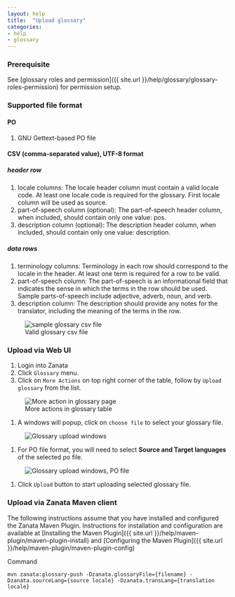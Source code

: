 ```yaml
---
layout: help
title:  "Upload glossary"
categories:
- help
- glossary
---
```

### Prerequisite
See [glossary roles and permission]({{ site.url }}/help/glossary/glossary-roles-permission) for permission setup.

### Supported file format
#### PO
1. GNU Gettext-based PO file

#### CSV (comma-separated value), UTF-8 format
##### header row
1. locale columns: The locale header column must contain a valid locale code. At least one locale code is required for the glossary. First locale column will be used as source.
1. part-of-speech column (optional): The part-of-speech header column, when included, should contain only one value: pos.
1. description column (optional): The description header column, when included, should contain only one value: description.


##### data rows
1. terminology columns: Terminology in each row should correspond to the locale in the header. At least one term is required for a row to be valid.
1. part-of-speech column: The part-of-speech is an informational field that indicates the sense in which the terms in the row should be used. Sample parts-of-speech include adjective, adverb, noun, and verb.
1. description column: The description should provide any notes for the translator, including the meaning of the terms in the row.
<figure>
    <img alt="sample glossary csv file" src="{{ site.url }}/images/351-glossary-csv.png" />
    <figcaption>Valid glossary csv file</figcaption>
</figure>

### Upload via Web UI
1. Login into Zanata
1. Click `Glossary` menu.
1. Click on `More Actions` on top right corner of the table, follow by `Upload glossary` from the list.
<figure>
    <img alt="More action in glossary page" src="{{ site.url }}/images/351-glossary-upload.png" />
    <figcaption>More actions in glossary table</figcaption>
</figure>

1. A windows will popup, click on `choose file` to select your glossary file.
<figure>
 <img alt="Glossary upload windows" src="{{ site.url }}/images/351-glossary-upload-windows.png" />
</figure>

1. For PO file format, you will need to select **Source and Target languages** of the selected po file.
<figure>
 <img alt="Glossary upload windows, PO file" src="{{ site.url }}/images/351-glossary-upload-windows-po.png" />
</figure>

1. Click `Upload` button to start uploading selected glossary file.

### Upload via Zanata Maven client
The following instructions assume that you have installed and configured the Zanata Maven Plugin. Instructions for installation and configuration are available at [Installing the Maven Plugin]({{ site.url }}/help/maven-plugin/maven-plugin-install) and [Configuring the Maven Plugin]({{ site.url }}/help/maven-plugin/maven-plugin-config)

Command

```
mvn zanata:glossary-push -Dzanata.glossaryFile={filename} -Dzanata.sourceLang={source locale} -Dzanata.transLang={translation locale}
```
